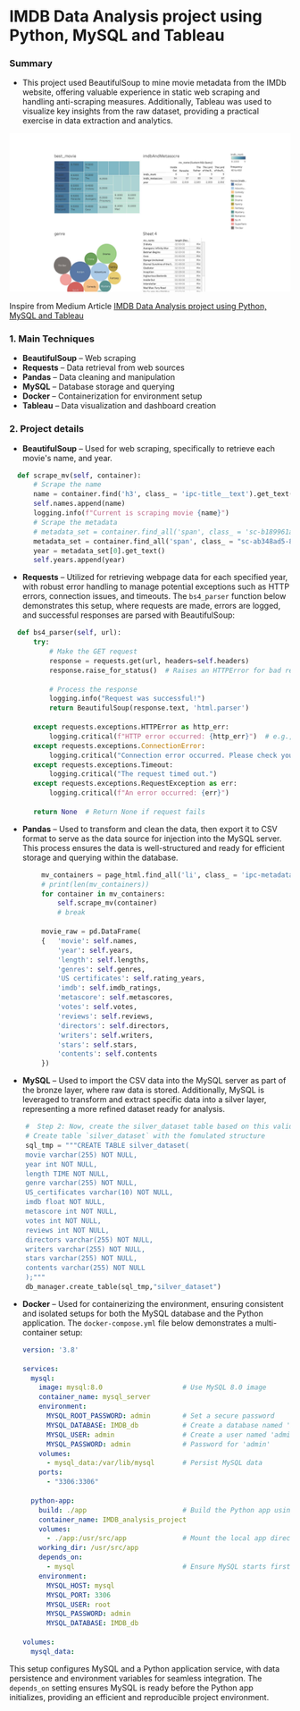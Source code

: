# IMDB Data Analysis project using Python, MySQL and Tableau

### Summary
- This project used BeautifulSoup to mine movie metadata from the IMDb website, offering valuable experience in static web scraping and handling anti-scraping measures. Additionally, Tableau was used to visualize key insights from the raw dataset, providing a practical exercise in data extraction and analytics.

<img src="imdb_analytic.jpg?raw=true"/>

Inspire from Medium Article [IMDB Data Analysis project using Python, MySQL and Tableau](https://medium.com/@anitateladevalapalli777/imdb-data-analysis-project-using-python-mysql-and-tableau-758b7d0021db)

### 1. Main Techniques

- **BeautifulSoup** – Web scraping
- **Requests** – Data retrieval from web sources
- **Pandas** – Data cleaning and manipulation
- **MySQL** – Database storage and querying
- **Docker** – Containerization for environment setup
- **Tableau** – Data visualization and dashboard creation


### 2. Project details
- **BeautifulSoup** – Used for web scraping, specifically to retrieve each movie's name, and year.
```python
  def scrape_mv(self, container):
      # Scrape the name
      name = container.find('h3', class_ = 'ipc-title__text').get_text()
      self.names.append(name)
      logging.info(f"Current is scraping movie {name}")
      # Scrape the metadata
      # metadata_set = container.find_all('span', class_ = 'sc-b189961a-8 hCbzGp dli-title-metadata-item')
      metadata_set = container.find_all('span', class_ = "sc-ab348ad5-8 cSWcJI dli-title-metadata-item")
      year = metadata_set[0].get_text()
      self.years.append(year)
```
- **Requests** – Utilized for retrieving webpage data for each specified year, with robust error handling to manage potential exceptions such as HTTP errors, connection issues, and timeouts. The `bs4_parser` function below demonstrates this setup, where requests are made, errors are logged, and successful responses are parsed with BeautifulSoup:

```python
  def bs4_parser(self, url):
      try:
          # Make the GET request
          response = requests.get(url, headers=self.headers)
          response.raise_for_status()  # Raises an HTTPError for bad responses (4xx, 5xx)
          
          # Process the response
          logging.info("Request was successful!")
          return BeautifulSoup(response.text, 'html.parser')
                  
      except requests.exceptions.HTTPError as http_err:
          logging.critical(f"HTTP error occurred: {http_err}")  # e.g., 404 or 500 error
      except requests.exceptions.ConnectionError:
          logging.critical("Connection error occurred. Please check your network.")
      except requests.exceptions.Timeout:
          logging.critical("The request timed out.")
      except requests.exceptions.RequestException as err:
          logging.critical(f"An error occurred: {err}")

      return None  # Return None if request fails
```
- **Pandas** – Used to transform and clean the data, then export it to CSV format to serve as the data source for injection into the MySQL server. This process ensures the data is well-structured and ready for efficient storage and querying within the database.
```python
        mv_containers = page_html.find_all('li', class_ = 'ipc-metadata-list-summary-item')
        # print(len(mv_containers))
        for container in mv_containers:
            self.scrape_mv(container)
            # break

        movie_raw = pd.DataFrame(
        {   'movie': self.names,
            'year': self.years,
            'length': self.lengths,
            'genres': self.genres,
            'US certificates': self.rating_years,
            'imdb': self.imdb_ratings,
            'metascore': self.metascores,
            'votes': self.votes,
            'reviews': self.reviews,
            'directors': self.directors,
            'writers': self.writers,
            'stars': self.stars,
            'contents': self.contents
        })
```
- **MySQL** – Used to import the CSV data into the MySQL server as part of the bronze layer, where raw data is stored. Additionally, MySQL is leveraged to transform and extract specific data into a silver layer, representing a more refined dataset ready for analysis.

```python
    #  Step 2: Now, create the silver_dataset table based on this valid data
    # Create table `silver_dataset` with the fomulated structure 
    sql_tmp = """CREATE TABLE silver_dataset(
    movie varchar(255) NOT NULL,
    year int NOT NULL,
    length TIME NOT NULL,
    genre varchar(255) NOT NULL,
    US_certificates varchar(10) NOT NULL,
    imdb float NOT NULL,
    metascore int NOT NULL,
    votes int NOT NULL,
    reviews int NOT NULL,
    directors varchar(255) NOT NULL,
    writers varchar(255) NOT NULL,
    stars varchar(255) NOT NULL,
    contents varchar(255) NOT NULL
    );"""
    db_manager.create_table(sql_tmp,"silver_dataset")
```

- **Docker** – Used for containerizing the environment, ensuring consistent and isolated setups for both the MySQL database and the Python application. The `docker-compose.yml` file below demonstrates a multi-container setup:

    ```yaml
    version: '3.8'

    services:
      mysql:
        image: mysql:8.0                    # Use MySQL 8.0 image
        container_name: mysql_server
        environment:
          MYSQL_ROOT_PASSWORD: admin        # Set a secure password
          MYSQL_DATABASE: IMDB_db           # Create a database named 'IMDB_db'
          MYSQL_USER: admin                 # Create a user named 'admin'
          MYSQL_PASSWORD: admin             # Password for 'admin'
        volumes:
          - mysql_data:/var/lib/mysql       # Persist MySQL data
        ports:
          - "3306:3306"

      python-app:
        build: ./app                        # Build the Python app using the Dockerfile
        container_name: IMDB_analysis_project
        volumes:
          - ./app:/usr/src/app              # Mount the local app directory
        working_dir: /usr/src/app
        depends_on:
          - mysql                           # Ensure MySQL starts first
        environment:
          MYSQL_HOST: mysql
          MYSQL_PORT: 3306
          MYSQL_USER: root
          MYSQL_PASSWORD: admin
          MYSQL_DATABASE: IMDB_db

    volumes:
      mysql_data:
    ```

This setup configures MySQL and a Python application service, with data persistence and environment variables for seamless integration. The `depends_on` setting ensures MySQL is ready before the Python app initializes, providing an efficient and reproducible project environment.



